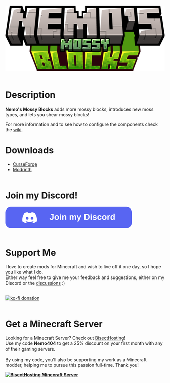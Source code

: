 ![Nemo's Mossy Blocks](https://github.com/NemoNotFound/NemoNotFound/blob/master/resources/minecraft_projects/titles/png/nemos_mossy_blocks.png?raw=true)
<br><br>

# Description
**Nemo's Mossy Blocks** adds more mossy blocks, introduces new moss types, and lets you shear mossy blocks!

For more information and to see how to configure the components check the [wiki](https://wiki.devnemo.com/projects/minecraft-mods/nemos-mossy-blocks/general).

# Downloads
- [CurseForge](https://curseforge.com/minecraft/mc-mods/nemos-mossy-blocks)
- [Modrinth](https://modrinth.com/mod/nemos-mossy-blocks)
<br><br>

# Join my Discord!
[![Join my Discord](https://github.com/NemoNotFound/NemoNotFound/blob/master/resources/svg/join_discord_button.svg?raw=true)](https://discord.com/invite/yxs9dga)
<br><br>

# Support Me
I love to create mods for Minecraft and wish to live off it one day, so I hope you like what I do. <br>
Either way feel free to give me your feedback and suggestions, either on my Discord or the [discussions](https://github.com/NemoNotFound/NemosMossyBlocks/discussions/) :)
<br><br>

[![ko-fi donation](https://ko-fi.com/img/githubbutton_sm.svg)](https://ko-fi.com/nemonotfound)
<br><br>

# Get a Minecraft Server
Looking for a Minecraft Server? Check out [BisectHosting](https://bisecthosting.com/Nemo404)! <br>
Use my code **Nemo404** to get a 25% discount on your first month with any of their gaming servers. <br><br>
By using my code, you'll also be supporting my work as a Minecraft modder, helping me to pursue this passion full-time. Thank you!

[**![BisectHosting Minecraft Server](https://www.bisecthosting.com/partners/custom-banners/e6d95b5e-b7fb-47eb-ad78-4dc6071a6171.png)**](https://bisecthosting.com/Nemo404)

